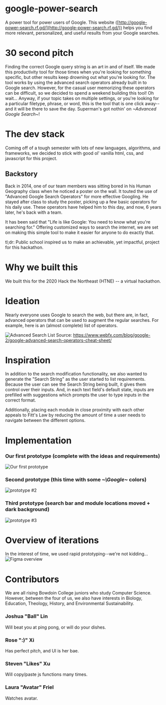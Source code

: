 # google-power-search
A power tool for power users of Google. This website ([http://google-power-search.rf.gd/](http://google-power-search.rf.gd/)) helps you find more relevant, personalized, and useful results from your Google searches. 

# 30 second pitch
Finding the correct Google query string is an art in and of itself. We made this productivity tool for those times when you're looking for something specific, but other results keep drowning out what you're looking for. The tool works by using the advanced search operators already built in to Google search. However, for the casual user memorizing these operators can be difficult, so we decided to spend a weekend building this tool! Oh wait... Anyway, if your topic takes on multiple settings, or you're looking for a particular filetype, phrase, or word, this is the tool that is one click away--and it will be there to save the day. Superman's got nothin' on *\~Advanced Google Search\~*!

# The dev stack
Coming off of a tough semester with lots of new languages, algorithms, and frameworks, we decided to stick with good ol' vanilla html, css, and javascript for this project.

## Backstory
Back in 2014, one of our team members was sitting bored in his Human Geography class when he noticed a poster on the wall. It touted the use of "Advanced Google Search Operators" for more effective Googling. He stayed after class to study the poster, picking up a few basic operators for his daily use. These operators have helped him to this day, and now, 6 years later, he's back with a team.

It has been said that "Life is like Google: You need to know what you're searching for." Offering customized ways to search the internet, we are set on making this simple tool to make it easier for anyone to do exactly that.

tl;dr: Public school inspired us to make an achievable, yet impactful, project for this hackathon.

# Why we built this
We built this for the 2020 Hack the Northeast (HTNE) -- a virtual hackathon.

# Ideation
Nearly everyone uses Google to search the web, but there are, in fact, advanced operators that can be used to augment the regular searches. For example, here is an (almost complete) list of operators.

![Advanced Search List](/DocumentationImages/infographic.png)
Source: https://www.webfx.com/blog/google-2/google-advanced-search-operators-cheat-sheet/

# Inspiration 
In addition to the search modification functionality, we also wanted to generate the "Search String" as the user started to list requirements. Because the user can see the Search String being built, it gives them control over their inputs. And, in each text field's default state, inputs are prefilled with suggestions which prompts the user to type inputs in the correct format.

Additionally, placing each module in close proximity with each other appeals to Fitt's Law by reducing the amount of time a user needs to navigate between the different options.

# Implementation
### Our first prototype (complete with the ideas and requirements)
![Our first prototype](/DocumentationImages/prototype-1.png)

### Second prototype (this time with some *~\Google\~* colors)
![prototype #2](/DocumentationImages/prototype-2.png)

### Third prototype (search bar and module locations moved + dark background)
![prototype #3](/DocumentationImages/prototype-3.png)

# Overview of iterations
In the interest of time, we used rapid prototyping--we're not kidding...
![Figma overview](/DocumentationImages/figma-overview.png)

# Contributors
We are all rising Bowdoin College juniors who study Computer Science. However, between the four of us, we also have interests in Biology, Education, Theology, History, and Environmental Sustainability.

### Joshua "Ball" Lin
Will beat you at ping pong, or will do your dishes.
### Rose ":)" Xi
Has perfect pitch, and UI is her bae.
### Steven "Likes" Xu
Will copy/paste js functions many times.
### Laura "Avatar" Friel
Watches avatar.
